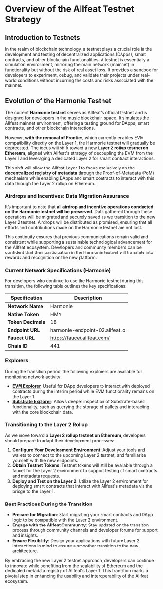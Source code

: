 # Overview of the Allfeat Testnet Strategy

## Introduction to Testnets

In the realm of blockchain technology, a testnet plays a crucial role in the development and testing of decentralized applications (DApps), smart contracts, and other blockchain functionalities. A testnet is essentially a simulation environment, mirroring the main network (mainnet) in functionality but without the risk of real asset loss. It provides a sandbox for developers to experiment, debug, and validate their projects under real-world conditions without incurring the costs and risks associated with the mainnet.

## Evolution of the Harmonie Testnet

The current **Harmonie testnet** serves as Allfeat's official testnet and is designed for developers in the music blockchain space. It simulates the Allfeat mainnet environment, offering a testing ground for DApps, smart contracts, and other blockchain interactions.

However, **with the removal of Frontier**, which currently enables EVM compatibility directly on the Layer 1, the Harmonie testnet will gradually be deprecated. The focus will shift toward a new **Layer 2 rollup testnet on Ethereum**, aligned with Allfeat's strategy of decoupling the EVM from the Layer 1 and leveraging a dedicated Layer 2 for smart contract interactions.

This shift will allow the Allfeat Layer 1 to focus exclusively on the **decentralized registry of metadata** through the Proof-of-Metadata (PoM) mechanism while enabling DApps and smart contracts to interact with this data through the Layer 2 rollup on Ethereum.

### Airdrops and Incentives: Data Migration Assurance

It’s important to note that **all airdrop and incentive operations conducted on the Harmonie testnet will be preserved**. Data gathered through these operations will be migrated and securely saved as we transition to the new Layer 2 testnet. Airdrops will be distributed as promised, ensuring that all efforts and contributions made on the Harmonie testnet are not lost.

This continuity ensures that previous communications remain valid and consistent while supporting a sustainable technological advancement for the Allfeat ecosystem. Developers and community members can be confident that their participation in the Harmonie testnet will translate into rewards and recognition on the new platform.

### Current Network Specifications (Harmonie)

For developers who continue to use the Harmonie testnet during this transition, the following table outlines the key specifications:

| Specification      | Description                                                                                               |
|--------------------|-----------------------------------------------------------------------------------------------------------|
| **Network Name**   | Harmonie                                                                                                  |
| **Native Token**   | HMY                                                                                                       |
| **Token Decimals** | 18                                                                                                        |
| **Endpoint URL**   | harmonie-endpoint-02.allfeat.io                                                                           |
| **Faucet URL**     | https://faucet.allfeat.com/                                                                               |
| **Chain ID**       | 441                                                                                                       |

### Explorers

During the transition period, the following explorers are available for monitoring network activity:

- **[EVM Explorer](https://evm.allfeat.com)**: Useful for DApp developers to interact with deployed contracts during the interim period while EVM functionality remains on the Layer 1.
- **[Substrate Explorer](https://polkadot.js.org/apps/?rpc=wss%3A%2F%2Fharmonie-endpoint-02.allfeat.io#/explorer)**: Allows deeper inspection of Substrate-based functionality, such as querying the storage of pallets and interacting with the core blockchain data.

### Transitioning to the Layer 2 Rollup

As we move toward a **Layer 2 rollup testnet on Ethereum**, developers should prepare to adapt their development processes:

1. **Configure Your Development Environment**: Adjust your tools and wallets to connect to the upcoming Layer 2 testnet, and familiarize yourself with the new endpoints.
2. **Obtain Testnet Tokens**: Testnet tokens will still be available through a faucet for the Layer 2 environment to support testing of smart contracts and metadata requests.
3. **Deploy and Test on the Layer 2**: Utilize the Layer 2 environment for deploying smart contracts that interact with Allfeat's metadata via the bridge to the Layer 1.

### Best Practices During the Transition

- **Prepare for Migration**: Start migrating your smart contracts and DApp logic to be compatible with the Layer 2 environment.
- **Engage with the Allfeat Community**: Stay updated on the transition process through community channels and developer forums for support and insights.
- **Ensure Flexibility**: Design your applications with future Layer 2 interactions in mind to ensure a smoother transition to the new architecture.

By embracing the new Layer 2 testnet approach, developers can continue to innovate while benefiting from the scalability of Ethereum and the dedicated metadata registry of Allfeat's Layer 1. This transition marks a pivotal step in enhancing the usability and interoperability of the Allfeat ecosystem.
